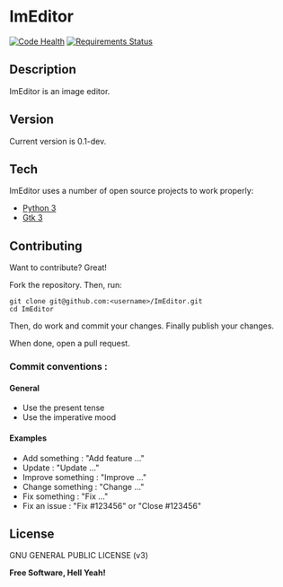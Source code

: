 # ImEditor

[![Code Health](https://landscape.io/github/ImEditor/ImEditor/master/landscape.svg?style=flat)](https://landscape.io/github/ImEditor/ImEditor/master)
[![Requirements Status](https://requires.io/github/ImEditor/ImEditor/requirements.svg?branch=master)](https://requires.io/github/ImEditor/ImEditor/requirements/?branch=master)

## Description

ImEditor is an image editor.

## Version

Current version is 0.1-dev.

## Tech

ImEditor uses a number of open source projects to work properly:

- [Python 3](https://www.python.org)
- [Gtk 3](https://www.gtk.org)


## Contributing

Want to contribute? Great!

Fork the repository. Then, run:

    git clone git@github.com:<username>/ImEditor.git
    cd ImEditor

Then, do work and commit your changes. Finally publish your changes.

When done, open a pull request.

### Commit conventions :

#### General
  - Use the present tense
  - Use the imperative mood

#### Examples
  - Add something : "Add feature ..."
  - Update : "Update ..."
  - Improve something : "Improve ..."
  - Change something : "Change ..."
  - Fix something : "Fix ..."
  - Fix an issue : "Fix #123456" or "Close #123456"

License
----

GNU GENERAL PUBLIC LICENSE (v3)

**Free Software, Hell Yeah!**
